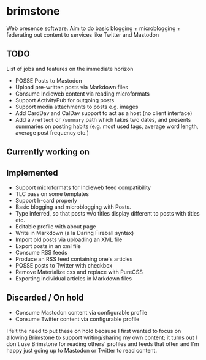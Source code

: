 # brimstone
Web presence software. Aim to do basic blogging + microblogging + federating out content to services like Twitter and Mastodon

## TODO
List of jobs and features on the immediate horizon

* POSSE Posts to Mastodon
* Upload pre-written posts via Markdown files
* Consume Indieweb content via reading microformats
* Support ActivityPub for outgoing posts
* Support media attachments to posts e.g. images
* Add CardDav and CalDav support to act as a host (no client interface)
* Add a `/reflect` or `/summary` path which takes two dates, and presents summaries on posting habits (e.g. most used tags, average word length, average post frequency etc.)

## Currently working on

## Implemented
* Support microformats for Indieweb feed compatibility
* TLC pass on some templates
* Support h-card properly
* Basic blogging and microblogging with Posts.
* Type inferred, so that posts w/o titles display different to posts with titles etc.
* Editable profile with about page
* Write in Markdown (a la Daring Fireball syntax)
* Import old posts via uploading an XML file
* Export posts in an xml file
* Consume RSS feeds
* Produce an RSS feed containing one's articles
* POSSE posts to Twitter with checkbox
* Remove Materialize css and replace with PureCSS
* Exporting individual articles in Markdown files

## Discarded / On hold
* Consume Mastodon content via configurable profile
* Consume Twitter content via configurable profile

I felt the need to put these on hold because I first wanted to focus on allowing Brimstone to support writing/sharing my own content; it turns out I don't use Brimstone for reading others' profiles and feeds that often and I'm happy just going up to Mastodon or Twitter to read content.
